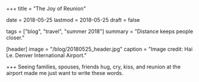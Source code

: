 +++
title = "The Joy of Reunion"

date = 2018-05-25
lastmod = 2018-05-25
draft = false

tags = ["blog", "travel", "summer 2018"]
summary = "Distance keeps people closer."

[header]
image = "/blog/20180525_header.jpg"
caption = "Image credit: Hai Le. Denver International Airport."

+++
Seeing families, spouses, friends hug, cry, kiss, and reunion at the airport made me just want to write these words.  

